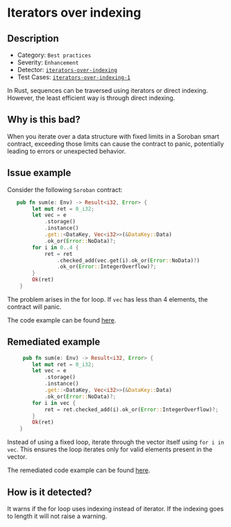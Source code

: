 # Iterators over indexing

## Description 

- Category: `Best practices`
- Severity: `Enhancement`
- Detector: [`iterators-over-indexing`](https://github.com/CoinFabrik/scout-soroban/tree/main/detectors/iterators-over-indexing)
- Test Cases: [`iterators-over-indexing-1`](https://github.com/CoinFabrik/scout-soroban/tree/main/test-cases/iterators-over-indexing/iterators-over-indexing-1)

In Rust, sequences can be traversed using iterators or direct indexing. However, the least efficient way is through direct indexing.

## Why is this bad? 

When you iterate over a data structure with fixed limits in a Soroban smart contract, exceeding those limits can cause the contract to panic, potentially leading to errors or unexpected behavior.

## Issue example 

Consider the following `Soroban` contract:

```rust
   pub fn sum(e: Env) -> Result<i32, Error> {
        let mut ret = 0_i32;
        let vec = e
            .storage()
            .instance()
            .get::<DataKey, Vec<i32>>(&DataKey::Data)
            .ok_or(Error::NoData)?;
        for i in 0..4 {
            ret = ret
                .checked_add(vec.get(i).ok_or(Error::NoData)?)
                .ok_or(Error::IntegerOverflow)?;
        }
        Ok(ret)
    }
```
The problem arises in the for loop. If `vec` has less than 4 elements, the contract will panic.

The code example can be found [here](https://github.com/CoinFabrik/scout-soroban/tree/main/test-cases/iterators-over-indexing/iterators-over-indexing-1/vulnerable-example).

## Remediated example

```rust
     pub fn sum(e: Env) -> Result<i32, Error> {
        let mut ret = 0_i32;
        let vec = e
            .storage()
            .instance()
            .get::<DataKey, Vec<i32>>(&DataKey::Data)
            .ok_or(Error::NoData)?;
        for i in vec {
            ret = ret.checked_add(i).ok_or(Error::IntegerOverflow)?;
        }
        Ok(ret)
    }
```

Instead of using a fixed loop, iterate through the vector itself using `for i in vec`. This ensures the loop iterates only for valid elements present in the vector.

The remediated code example can be found [here](https://github.com/CoinFabrik/scout-soroban/tree/main/test-cases/iterators-over-indexing/iterators-over-indexing-1/remediated-example).

## How is it detected?

It warns if the for loop uses indexing instead of iterator. If the indexing goes to length it will not raise a warning.
